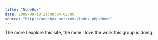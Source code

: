 ```yaml
---
title: "NodeBox"
date: 2008-09-18T21:08:04+02:00
source: "http://nodebox.net/code/index.php/Home"
---
```


The more I explore this site, the more I love the work this group is doing.
